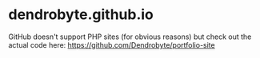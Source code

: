 # dendrobyte.github.io

GitHub doesn't support PHP sites (for obvious reasons) but check out the actual code here: https://github.com/Dendrobyte/portfolio-site
